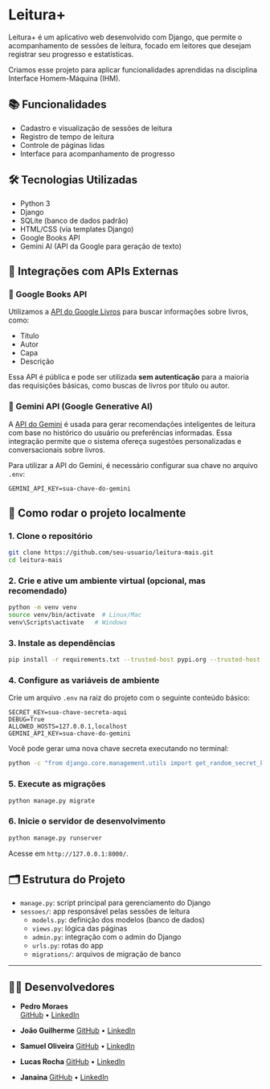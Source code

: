 
# Leitura+

Leitura+ é um aplicativo web desenvolvido com Django, que permite o acompanhamento de sessões de leitura, focado em leitores que desejam registrar seu progresso e estatísticas.

Criamos esse projeto para aplicar funcionalidades aprendidas na disciplina Interface Homem-Máquina (IHM).

## 📚 Funcionalidades

- Cadastro e visualização de sessões de leitura
- Registro de tempo de leitura
- Controle de páginas lidas
- Interface para acompanhamento de progresso

## 🛠 Tecnologias Utilizadas

- Python 3
- Django
- SQLite (banco de dados padrão)
- HTML/CSS (via templates Django)
- Google Books API
- Gemini AI (API da Google para geração de texto)

## 🔌 Integrações com APIs Externas

### 📖 Google Books API
Utilizamos a [API do Google Livros](https://developers.google.com/books) para buscar informações sobre livros, como:
- Título
- Autor
- Capa
- Descrição

Essa API é pública e pode ser utilizada **sem autenticação** para a maioria das requisições básicas, como buscas de livros por título ou autor.

### 🤖 Gemini API (Google Generative AI)
A [API do Gemini](https://ai.google.dev) é usada para gerar recomendações inteligentes de leitura com base no histórico do usuário ou preferências informadas. Essa integração permite que o sistema ofereça sugestões personalizadas e conversacionais sobre livros.

Para utilizar a API do Gemini, é necessário configurar sua chave no arquivo `.env`:

```env
GEMINI_API_KEY=sua-chave-do-gemini
```

## 🚀 Como rodar o projeto localmente

### 1. Clone o repositório

```bash
git clone https://github.com/seu-usuario/leitura-mais.git
cd leitura-mais
```

### 2. Crie e ative um ambiente virtual (opcional, mas recomendado)

```bash
python -m venv venv
source venv/bin/activate  # Linux/Mac
venv\Scripts\activate   # Windows
```

### 3. Instale as dependências

```bash
pip install -r requirements.txt --trusted-host pypi.org --trusted-host files.pythonhosted.org
```

### 4. Configure as variáveis de ambiente

Crie um arquivo `.env` na raiz do projeto com o seguinte conteúdo básico:

```env
SECRET_KEY=sua-chave-secreta-aqui
DEBUG=True
ALLOWED_HOSTS=127.0.0.1,localhost
GEMINI_API_KEY=sua-chave-do-gemini
```

Você pode gerar uma nova chave secreta executando no terminal:

```bash
python -c "from django.core.management.utils import get_random_secret_key; print(get_random_secret_key())"
```

### 5. Execute as migrações

```bash
python manage.py migrate
```

### 6. Inicie o servidor de desenvolvimento

```bash
python manage.py runserver
```

Acesse em `http://127.0.0.1:8000/`.

## 🗂 Estrutura do Projeto

- `manage.py`: script principal para gerenciamento do Django
- `sessoes/`: app responsável pelas sessões de leitura
  - `models.py`: definição dos modelos (banco de dados)
  - `views.py`: lógica das páginas
  - `admin.py`: integração com o admin do Django
  - `urls.py`: rotas do app
  - `migrations/`: arquivos de migração de banco

---

## 👨‍💻 Desenvolvedores
- **Pedro Moraes**  
[GitHub](https://github.com/pedrorms1997) • [LinkedIn](https://www.linkedin.com/in/pedro-rodrigues-m-b69704101/)

- **João Guilherme**
[GitHub]() • [LinkedIn]()

- **Samuel Oliveira**
[GitHub]() • [LinkedIn]()

- **Lucas Rocha**
[GitHub]() • [LinkedIn]()
  
- **Janaina**
[GitHub]() • [LinkedIn]()
